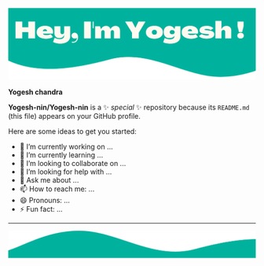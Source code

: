 <img src="https://github.com/Yogesh-nin/Yogesh-nin/blob/bad4c24031941cd730eff5bf7f5b031c4cdb5d6c/name_header.png" alt="Header image">

**Yogesh chandra**

**Yogesh-nin/Yogesh-nin** is a ✨ _special_ ✨ repository because its `README.md` (this file) appears on your GitHub profile.

Here are some ideas to get you started:

- 🔭 I’m currently working on ...
- 🌱 I’m currently learning ...
- 👯 I’m looking to collaborate on ...
- 🤔 I’m looking for help with ...
- 💬 Ask me about ...
- 📫 How to reach me: ...
- 😄 Pronouns: ...
- ⚡ Fun fact: ...

<hr>

<img src="https://github.com/Yogesh-nin/Yogesh-nin/blob/086db585d29f3a0acc9025e4cf8adbf740a93831/footer_name.png" alt="footer">
